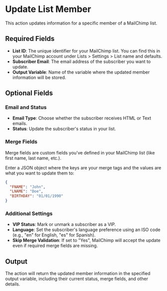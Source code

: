 # Update List Member

This action updates information for a specific member of a MailChimp list.

## Required Fields

- **List ID**: The unique identifier for your MailChimp list. You can find this in your MailChimp account under Lists > Settings > List name and defaults.
- **Subscriber Email**: The email address of the subscriber you want to update.
- **Output Variable**: Name of the variable where the updated member information will be stored.

## Optional Fields

### Email and Status

- **Email Type**: Choose whether the subscriber receives HTML or Text emails.
- **Status**: Update the subscriber's status in your list.

### Merge Fields

Merge fields are custom fields you've defined in your MailChimp list (like first name, last name, etc.).

Enter a JSON object where the keys are your merge tags and the values are what you want to update them to:

```json
{
  "FNAME": "John",
  "LNAME": "Doe",
  "BIRTHDAY": "01/01/1990"
}
```

### Additional Settings

- **VIP Status**: Mark or unmark a subscriber as a VIP.
- **Language**: Set the subscriber's language preference using an ISO code (e.g., "en" for English, "es" for Spanish).
- **Skip Merge Validation**: If set to "Yes", MailChimp will accept the update even if required merge fields are missing.

## Output

The action will return the updated member information in the specified output variable, including their current status, merge fields, and other details.